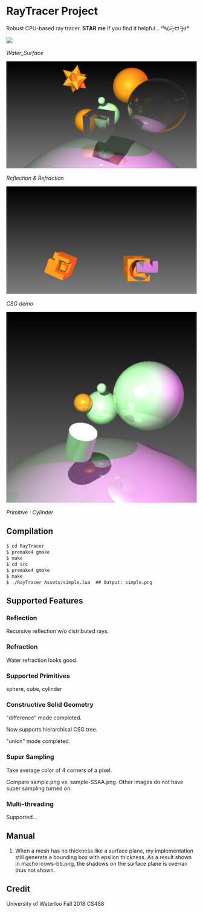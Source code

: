 RayTracer Project
====================================================
Robust CPU-based ray tracer. **STAR me** if you find it helpful... ⁽⁽٩(๑˃̶͈̀ ᗨ ˂̶͈́)۶⁾⁾  

![](images/texture.png)

_Water_Surface_

![](images/nonhier4K.png)

_Reflection & Refraction_

![](images/csg.png)

_CSG demo_

![](images/addprim.png)

_Primitive : Cylinder_


Compilation
----------------
```
$ cd RayTracer
$ premake4 gmake
$ make
$ cd src
$ premake4 gmake
$ make
$ ./RayTracer Assets/simple.lua  ## Output: simple.png
```

Supported Features
-------------------------
### Reflection

Recursive reflection w/o distributed rays.

### Refraction

Water refraction looks good.

### Supported Primitives 

sphere, cube, cylinder

### Constructive Solid Geometry

"difference" mode completed.

Now supports hierarchical CSG tree.

"union" mode completed.

### Super Sampling

Take average color of 4 corners of a pixel.

Compare sample.png vs. sample-SSAA.png. Other images do not have super sampling turned on.

### Multi-threading

Supported...

Manual
----------------------
1. When a mesh has no thickness like a surface plane, my implementation still generate a bounding box with epsilon thickness. As a result shown in macho-cows-bb.png, the shadows on the surface plane is overran thus not shown.

Credit
-------------
University of Waterloo Fall 2018 CS488

